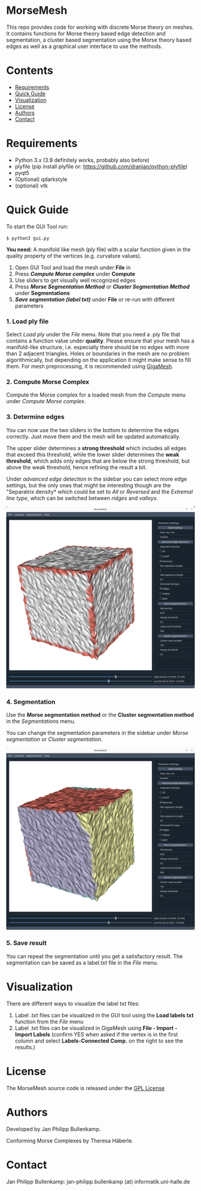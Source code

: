 # MorseMesh

This repo provides code for working with discrete Morse theory on meshes. It contains functions for Morse theory based edge detection and segmentation, a cluster based segmentation using the Morse theory based edges as well as a graphical user interface to use the methods.

# Contents
- [Requirements](#requirements)
- [Quick Guide](#quick-guide)
- [Visualization](#visualization)
- [License](#license)
- [Authors](#authors)
- [Contact](#contact)

# Requirements

- Python 3.x (3.9 definitely works, probably also before)
- plyfile (pip install plyfile or: https://github.com/dranjan/python-plyfile)
- pyqt5 
- (Optional) qdarkstyle
- (optional) vtk


# Quick Guide

To start the GUI Tool run:

```
$ python3 gui.py
```


**You need:** A manifold like mesh (ply file) with a scalar function given in the quality 
property of the vertices (e.g. curvature values).

1. Open GUI Tool and  load the mesh under **File** in
2. Press ***Compute Morse complex*** under **Compute**
3. Use sliders to get visually well recognized edges
4. Press ***Morse Segmentation Method*** or ***Cluster Segmentation Method*** 
under **Segmentations**
5. ***Save segmentation (label txt)*** under **File** or re-run with different 
parameters

### **1. Load ply file**

Select *Load ply* under the *File* menu. Note that you need a .ply file that contains 
a function value under **quality**.
Please ensure that your mesh has a manifold-like structure, i.e. especially there 
should be no edges with more than 2 adjacent triangles. Holes or boundaries in the
mesh are no problem algorithmically, but depending on the application it might make 
sense to fill them.
For mesh preprocessing, it is recommended using [GigaMesh](https://gigamesh.eu/).

### **2. Compute Morse Complex**

Compute the Morse complex for a loaded mesh from the *Compute* menu under 
*Compute Morse complex*.

### **3. Determine edges**

You can now use the two sliders in the bottom to determine the edges correctly. Just
move them and the mesh will be updated automatically.

The upper slider determines a **strong threshold** which includes all edges that exceed this 
threshold, while the lower slider determines the **weak threshold**, which adds only edges 
that are below the strong threshold, but above the weak threshold, hence refining 
the result a bit.

Under *advanced edge detection* in the sidebar you can select more edge settings, but the 
only ones that might be interesting though are the "Separatrix density* which could be 
set to *All* or *Reversed* and the *Extremal line type*, which can be switched 
between *ridges* and *valleys*. 

![Edge Detection](images/gui_screenshot.png)

### **4. Segmentation**

Use the **Morse segmentation method** or the **Cluster segmentation method** in the 
*Segmentations* menu. 

You can change the segmentation parameters in the sidebar under *Morse segmentation* 
or *Cluster segmentation*.

![Segmentation](images/gui_segmentation_screenshot.png)

### **5. Save result**

You can repeat the segmentation until you get a satisfactory result. The segmentation 
can be saved as a label.txt file in the *File* menu.

# Visualization
There are different ways to visualize the label txt files: 
1. Label .txt files can be visualized in the GUI tool using the **Load labels txt** function from the *File* menu
2. Label .txt files can be visualized in GigaMesh using **File - Import - Import Labels** (confirm YES when asked if the vertex is in the first column and select **Labels-Connected Comp.** on the right to see the results.)

# License

The MorseMesh source code is released under the [GPL License](https://www.gnu.org/licenses/gpl-3.0.de.html)

# Authors

Developed by Jan Philipp Bullenkamp.

Conforming Morse Complexes by Theresa Häberle.

# Contact

Jan Philipp Bullenkamp: jan-philipp.bullenkamp (at) informatik.uni-halle.de

